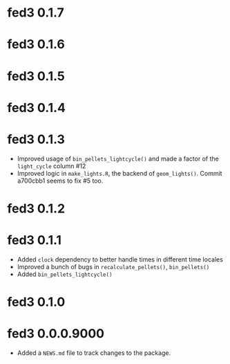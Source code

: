 # fed3 0.1.7

# fed3 0.1.6

# fed3 0.1.5

# fed3 0.1.4

# fed3 0.1.3

* Improved usage of `bin_pellets_lightcycle()` and made a factor of the `light_cycle` column #12
* Improved logic in `make_lights.R`, the backend of `geom_lights()`. Commit a700cbb1 seems to fix #5 too.

# fed3 0.1.2

# fed3 0.1.1

* Added `clock` dependency to better handle times in different time locales
* Improved a bunch of bugs in `recalculate_pellets()`, `bin_pellets()`
* Added `bin_pellets_lightcycle()`

# fed3 0.1.0

# fed3 0.0.0.9000

* Added a `NEWS.md` file to track changes to the package.
